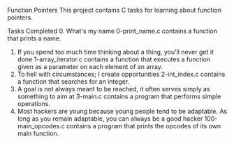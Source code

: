 Function Pointers
This project contains C tasks for learning about function pointers.

Tasks Completed
 0. What's my name
0-print_name.c contains a function that prints a name.
 1. If you spend too much time thinking about a thing, you'll never get it done
1-array_iterator.c contains a function that executes a function given as a parameter on each element of an array.
 2. To hell with circumstances; I create opportunities
2-int_index.c contains a function that searches for an integer.
 3. A goal is not always meant to be reached, it often serves simply as something to aim at
3-main.c contains a program that performs simple operations.
 4. Most hackers are young because young people tend to be adaptable. As long as you remain adaptable, you can always be a good hacker
100-main_opcodes.c contains a program that prints the opcodes of its own main function.
